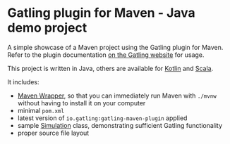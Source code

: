Gatling plugin for Maven - Java demo project
============================================

A simple showcase of a Maven project using the Gatling plugin for Maven. Refer to the plugin documentation
[on the Gatling website](https://docs.gatling.io/reference/integrations/build-tools/maven-plugin/) for usage.

This project is written in Java, others are available for [Kotlin](https://github.com/gatling/gatling-maven-plugin-demo-kotlin)
and [Scala](https://github.com/gatling/gatling-maven-plugin-demo-scala).

It includes:

* [Maven Wrapper](https://maven.apache.org/wrapper/), so that you can immediately run Maven with `./mvnw` without having
  to install it on your computer
* minimal `pom.xml`
* latest version of `io.gatling:gatling-maven-plugin` applied
* sample [Simulation](https://docs.gatling.io/reference/glossary/#simulation) class,
  demonstrating sufficient Gatling functionality
* proper source file layout

